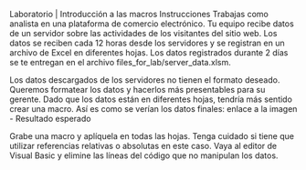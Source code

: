 Laboratorio | Introducción a las macros
Instrucciones
Trabajas como analista en una plataforma de comercio electrónico. Tu equipo recibe datos de un servidor sobre las actividades de los visitantes del sitio web. Los datos se reciben cada 12 horas desde los servidores y se registran en un archivo de Excel en diferentes hojas. Los datos registrados durante 2 días se te entregan en el archivo files_for_lab/server_data.xlsm.

Los datos descargados de los servidores no tienen el formato deseado. Queremos formatear los datos y hacerlos más presentables para su gerente. Dado que los datos están en diferentes hojas, tendría más sentido crear una macro. Así es como se verían los datos finales: enlace a la imagen - Resultado esperado

Grabe una macro y aplíquela en todas las hojas. Tenga cuidado si tiene que utilizar referencias relativas o absolutas en este caso.
Vaya al editor de Visual Basic y elimine las líneas del código que no manipulan los datos.
